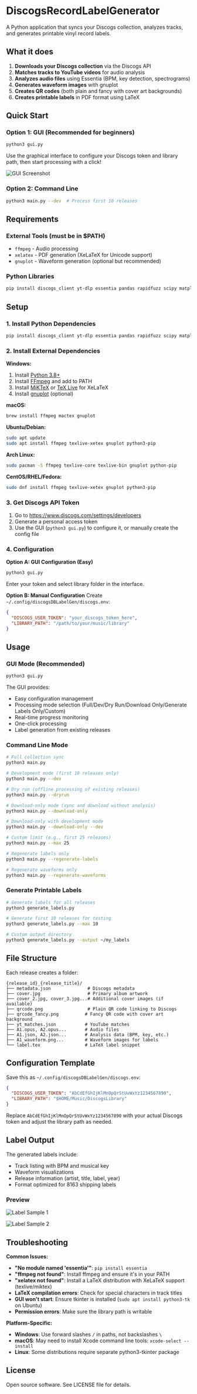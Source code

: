 # DiscogsRecordLabelGenerator

A Python application that syncs your Discogs collection, analyzes tracks, and generates printable vinyl record labels.

## What it does

1. **Downloads your Discogs collection** via the Discogs API
2. **Matches tracks to YouTube videos** for audio analysis  
3. **Analyzes audio files** using Essentia (BPM, key detection, spectrograms)
4. **Generates waveform images** with gnuplot
5. **Creates QR codes** (both plain and fancy with cover art backgrounds)
6. **Creates printable labels** in PDF format using LaTeX

## Quick Start

### Option 1: GUI (Recommended for beginners)
```bash
python3 gui.py
```
Use the graphical interface to configure your Discogs token and library path, then start processing with a click!

![GUI Screenshot](screenshot_gui.png)

### Option 2: Command Line
```bash
python3 main.py --dev  # Process first 10 releases
```

## Requirements

### External Tools (must be in $PATH)
- `ffmpeg` - Audio processing
- `xelatex` - PDF generation (XeLaTeX for Unicode support)
- `gnuplot` - Waveform generation (optional but recommended)

### Python Libraries
```bash
pip install discogs_client yt-dlp essentia pandas rapidfuzz scipy matplotlib tqdm segno
```

## Setup

### 1. Install Python Dependencies
```bash
pip install discogs_client yt-dlp essentia pandas rapidfuzz scipy matplotlib tqdm segno
```

### 2. Install External Dependencies

**Windows:**
1. Install [Python 3.8+](https://python.org/downloads)
2. Install [FFmpeg](https://ffmpeg.org/download.html) and add to PATH
3. Install [MiKTeX](https://miktex.org/) or [TeX Live](https://tug.org/texlive/) for XeLaTeX
4. Install [gnuplot](http://www.gnuplot.info/) (optional)

**macOS:**
```bash
brew install ffmpeg mactex gnuplot
```

**Ubuntu/Debian:**
```bash
sudo apt update
sudo apt install ffmpeg texlive-xetex gnuplot python3-pip
```

**Arch Linux:**
```bash
sudo pacman -S ffmpeg texlive-core texlive-bin gnuplot python-pip
```

**CentOS/RHEL/Fedora:**
```bash
sudo dnf install ffmpeg texlive-xetex gnuplot python3-pip
```

### 3. Get Discogs API Token

1. Go to https://www.discogs.com/settings/developers
2. Generate a personal access token
3. Use the GUI (`python3 gui.py`) to configure it, or manually create the config file

### 4. Configuration

**Option A: GUI Configuration (Easy)**
```bash
python3 gui.py
```
Enter your token and select library folder in the interface.

**Option B: Manual Configuration**
Create `~/.config/discogsDBLabelGen/discogs.env`:
```json
{
  "DISCOGS_USER_TOKEN": "your_discogs_token_here",
  "LIBRARY_PATH": "/path/to/your/music/library"
}
```

## Usage

### GUI Mode (Recommended)
```bash
python3 gui.py
```
The GUI provides:
- Easy configuration management
- Processing mode selection (Full/Dev/Dry Run/Download Only/Generate Labels Only/Custom)
- Real-time progress monitoring
- One-click processing
- Label generation from existing releases

### Command Line Mode
```bash
# Full collection sync
python3 main.py

# Development mode (first 10 releases only)
python3 main.py --dev

# Dry run (offline processing of existing releases)
python3 main.py --dryrun

# Download-only mode (sync and download without analysis)
python3 main.py --download-only

# Download-only with development mode
python3 main.py --download-only --dev

# Custom limit (e.g., first 25 releases)  
python3 main.py --max 25

# Regenerate labels only
python3 main.py --regenerate-labels

# Regenerate waveforms only
python3 main.py --regenerate-waveforms
```

### Generate Printable Labels
```bash
# Generate labels for all releases
python3 generate_labels.py

# Generate first 10 releases for testing
python3 generate_labels.py --max 10

# Custom output directory
python3 generate_labels.py --output ~/my_labels
```

## File Structure

Each release creates a folder:
```
{release_id}_{release_title}/
├── metadata.json              # Discogs metadata
├── cover.jpg                  # Primary album artwork
├── cover_2.jpg, cover_3.jpg...# Additional cover images (if available)
├── qrcode.png                 # Plain QR code linking to Discogs
├── qrcode_fancy.png          # Fancy QR code with cover art background
├── yt_matches.json           # YouTube matches
├── A1.opus, A2.opus...       # Audio files
├── A1.json, A2.json...       # Analysis data (BPM, key, etc.)
├── A1_waveform.png...        # Waveform images for labels
└── label.tex                 # LaTeX label snippet
```

## Configuration Template

Save this as `~/.config/discogsDBLabelGen/discogs.env`:
```json
{
  "DISCOGS_USER_TOKEN": "AbCdEfGhIjKlMnOpQrStUvWxYz1234567890",
  "LIBRARY_PATH": "$HOME/Music/DiscogsLibrary"
}
```

Replace `AbCdEfGhIjKlMnOpQrStUvWxYz1234567890` with your actual Discogs token and adjust the library path as needed.

## Label Output

The generated labels include:
- Track listing with BPM and musical key
- Waveform visualizations
- Release information (artist, title, label, year)
- Format optimized for 8163 shipping labels

### Preview

![Label Sample 1](sample.jpg)

![Label Sample 2](sample2.jpg)

## Troubleshooting

**Common Issues:**
- **"No module named 'essentia'"**: `pip install essentia`
- **"ffmpeg not found"**: Install ffmpeg and ensure it's in your PATH
- **"xelatex not found"**: Install a LaTeX distribution with XeLaTeX support (texlive/miktex)
- **LaTeX compilation errors**: Check for special characters in track titles
- **GUI won't start**: Ensure tkinter is installed (`sudo apt install python3-tk` on Ubuntu)
- **Permission errors**: Make sure the library path is writable

**Platform-Specific:**
- **Windows**: Use forward slashes `/` in paths, not backslashes `\`
- **macOS**: May need to install Xcode command line tools: `xcode-select --install`
- **Linux**: Some distributions require separate python3-tkinter package

## License

Open source software. See LICENSE file for details.